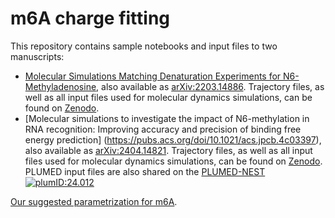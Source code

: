 # m6A charge fitting

This repository contains sample notebooks and input files to two manuscripts:

- [Molecular Simulations Matching Denaturation Experiments for N6-Methyladenosine](https://doi.org/10.1021/acscentsci.2c00565), also available as [arXiv:2203.14886](https://arxiv.org/abs/2203.14886). Trajectory files, as well as all input files used for molecular dynamics simulations, can be found on [Zenodo](https://zenodo.org/records/6498021).
- [Molecular simulations to investigate the impact of N6-methylation in RNA recognition: Improving accuracy and precision of binding free energy prediction] (https://pubs.acs.org/doi/10.1021/acs.jpcb.4c03397), also available as [arXiv:2404.14821](https://arxiv.org/abs/2404.14821). Trajectory files, as well as all input files used for molecular dynamics simulations, can be found on [Zenodo](https://zenodo.org/doi/10.5281/zenodo.11002097). PLUMED input files are also shared on the [PLUMED-NEST](https://www.plumed-nest.org) [![plumID:24.012](https://www.plumed-nest.org/eggs/24/012/badge.svg)](https://www.plumed-nest.org/eggs/24/012/)

[Our suggested parametrization for m6A](https://github.com/bussilab/m6a-charge-fitting/blob/main/ff-m6a-fit5_AC.rtp).

